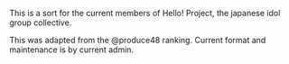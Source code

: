 This is a sort for the current members of Hello! Project, the japanese idol group collective.

This was adapted from the @produce48 ranking.
Current format and maintenance is by current admin.
